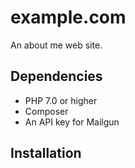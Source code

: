 # example.com

An about me web site.

## Dependencies

* PHP 7.0 or higher
* Composer
* An API key for Mailgun

## Installation

